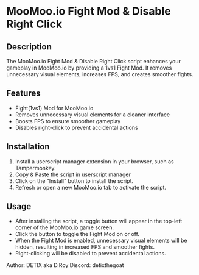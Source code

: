 # MooMoo.io Fight Mod & Disable Right Click

## Description
The MooMoo.io Fight Mod & Disable Right Click script enhances your gameplay in MooMoo.io by providing a 1vs1 Fight Mod. It removes unnecessary visual elements, increases FPS, and creates smoother fights.

## Features
- Fight(1vs1) Mod for MooMoo.io
- Removes unnecessary visual elements for a cleaner interface
- Boosts FPS to ensure smoother gameplay
- Disables right-click to prevent accidental actions

## Installation
1. Install a userscript manager extension in your browser, such as Tampermonkey.
2. Copy & Paste the script in userscript manager
3. Click on the "Install" button to install the script.
4. Refresh or open a new MooMoo.io tab to activate the script.

## Usage
- After installing the script, a toggle button will appear in the top-left corner of the MooMoo.io game screen.
- Click the button to toggle the Fight Mod on or off.
- When the Fight Mod is enabled, unnecessary visual elements will be hidden, resulting in increased FPS and smoother fights.
- Right-clicking will be disabled to prevent accidental actions.

Author: DETIX aka D.Roy
Discord: detixthegoat
